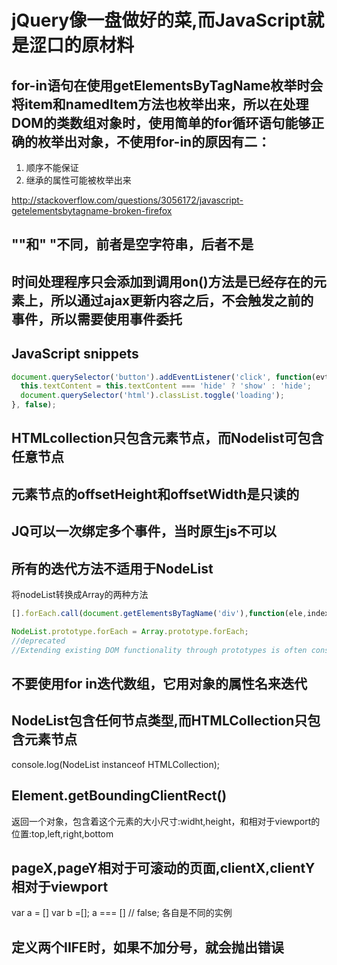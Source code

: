 # jQuery像一盘做好的菜,而JavaScript就是涩口的原材料

## for-in语句在使用getElementsByTagName枚举时会将item和namedItem方法也枚举出来，所以在处理DOM的类数组对象时，使用简单的for循环语句能够正确的枚举出对象，不使用for-in的原因有二：
1. 顺序不能保证
2. 继承的属性可能被枚举出来

http://stackoverflow.com/questions/3056172/javascript-getelementsbytagname-broken-firefox


## ""和" "不同，前者是空字符串，后者不是

## 时间处理程序只会添加到调用on()方法是已经存在的元素上，所以通过ajax更新内容之后，不会触发之前的事件，所以需要使用事件委托

## JavaScript snippets
```js
document.querySelector('button').addEventListener('click', function(evt) {
  this.textContent = this.textContent === 'hide' ? 'show' : 'hide';
  document.querySelector('html').classList.toggle('loading');
}, false);
```

## HTMLcollection只包含元素节点，而Nodelist可包含任意节点


## 元素节点的offsetHeight和offsetWidth是只读的

## JQ可以一次绑定多个事件，当时原生js不可以

##  所有的迭代方法不适用于NodeList
将nodeList转换成Array的两种方法

```js
[].forEach.call(document.getElementsByTagName('div'),function(ele,index,array){})

NodeList.prototype.forEach = Array.prototype.forEach;
//deprecated
//Extending existing DOM functionality through prototypes is often considered bad practice as this can lead to masses of issues.
```
## 不要使用for in迭代数组，它用对象的属性名来迭代

## NodeList包含任何节点类型,而HTMLCollection只包含元素节点
console.log(NodeList instanceof HTMLCollection);

## Element.getBoundingClientRect()
返回一个对象，包含着这个元素的大小尺寸:widht,height，和相对于viewport的位置:top,left,right,bottom


## pageX,pageY相对于可滚动的页面,clientX,clientY相对于viewport

var a = []
var b =[];
a === [] // false;
各自是不同的实例


## 定义两个IIFE时，如果不加分号，就会抛出错误
